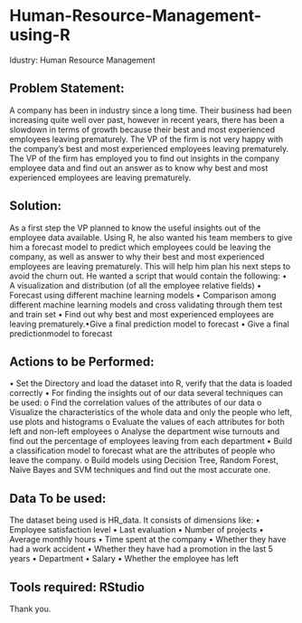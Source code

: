 # Human-Resource-Management-using-R
Idustry: Human Resource Management
## Problem Statement: 
A company has been in industry since a long time. Their business had been increasing quite well over past, however in recent years, there has been a slowdown in terms of growth because their best and most experienced employees leaving prematurely. The VP of the firm is not very happy with the company’s best and most experienced employees leaving prematurely. The VP of the firm has employed you to find out insights in the company employee data and find out an answer as to know why best and most experienced employees are leaving prematurely.
## Solution: 
As a first step the VP planned to know the useful insights out of the employee data available. Using R, he also wanted his team members to give him a forecast model to predict which employees could be leaving the company, as well as answer to why their best and most experienced employees are leaving  prematurely.  This  will  help  him  plan  his  next  steps  to  avoid  the  churn  out.  He  wanted  a script that would contain the following:
           • A visualization and distribution (of all the employee relative fields)
           • Forecast using different machine learning models
           • Comparison among different machine learning models and cross validating through them test and train set
           • Find out why best and most experienced employees are leaving prematurely.•Give a final prediction model to forecast
           • Give a final predictionmodel to forecast
## Actions to be Performed:
• Set the Directory and load the dataset into R, verify that the data is loaded correctly
• For finding the insights out of our data several techniques can be used:
     o Find the correlation values of the attributes of our data
     o Visualize the characteristics of the whole data and only the people who left, use plots
       and histograms
     o Evaluate the values of each attributes for both left and non-left employees
     o Analyse the department wise turnouts and find out the percentage of employees
       leaving from each department
• Build a classification model to forecast what are the attributes of people who leave the
company.
     o Build models using Decision Tree, Random Forest, Naïve Bayes and SVM
       techniques and find out the most accurate one.
## Data To be used:
The dataset being used is HR_data. It consists of dimensions like:
 • Employee satisfaction level
 • Last evaluation
 • Number of projects
 • Average monthly hours
 • Time spent at the company
 • Whether they have had a work accident
 • Whether they have had a promotion in the last 5 years
 • Department
 • Salary
 • Whether the employee has left

## Tools required: RStudio
Thank you.
